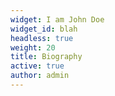 ```yaml
---
widget: I am John Doe
widget_id: blah
headless: true
weight: 20
title: Biography
active: true
author: admin
---
```

